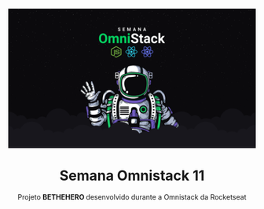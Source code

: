<img src="./static/omnistack.png" align="center"></img>
<h1 align="center">Semana Omnistack 11</h1>
<p align="center">Projeto <strong>BETHEHERO </strong> desenvolvido durante a Omnistack da Rocketseat</p>
